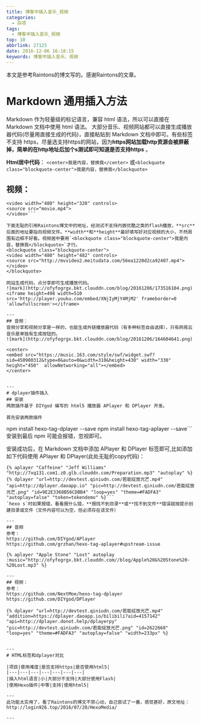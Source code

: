 ```yaml
---
title: 博客中插入音乐_视频
categories:
  - 杂项
tags:
  - 博客中插入音乐_视频
top: 10
abbrlink: 27125
date: 2016-12-06 16:18:15
keywords: 博客中插入音乐、视频
---
```


本文是参考Raintons的博文写的。感谢Raintons的文章。

# Markdown 通用插入方法
Markdown 作为轻量级的标记语言，兼容 html 语法，所以可以直接在 Markdown 文档中使用 html 语法。
大部分音乐、视频网站都可以直接生成播放器代码(尽量用直接生成的代码)，直接粘贴到 Markdown 文档中即可。有些标签不支持 https，尽量选支持https的网站，因为**https网站加载http资源会被屏蔽掉，简单的在http地址后加个s测试即可知道是否支持https** 。


**Html居中代码**：
`<center>我是内容，替换我</center>`
或`<blockquote class="blockquote-center">我是内容，替换我</blockquote>`


## 视频：
```
<video width="480" height="320" controls>
<source src="movie.mp4">
</video>```

下面无耻的引用Raintons博文中的地址，经测试不支持内嵌优酷之类的flash播放，**src**后面的地址要指向视频文件。**width**和**height**最好填写好对应视频的大小，不然周围有边框不好看。视频居中要用`<blockquote class="blockquote-center">我是内容，替换我</blockquote>`才行。
<blockquote class="blockquote-center">
<video width="480" height="482" controls>
<source src="http://mvvideo2.meitudata.com/56ea1220d2ca92407.mp4">
</video>
</blockquote>

网站生成代码，点分享即可生成播放代码。
![mark](http://ofyfogrgx.bkt.clouddn.com/blog/20161206/173516104.png)
<iframe height=498 width=510 src='http://player.youku.com/embed/XNjIyMjY4MjM2' frameborder=0 'allowfullscreen'></iframe>

---
## 音频：
音频分享和视频分享是一样的，也能生成外链播放器代码（有多种标签自由选择），只有网易云音乐是单独有生成按钮的。
![mark](http://ofyfogrgx.bkt.clouddn.com/blog/20161206/164604641.png)

<center>
<embed src="https://music.163.com/style/swf/widget.swf?sid=450980312&type=0&auto=0&width=310&height=430" width="330" height="450"  allowNetworking="all"></embed>
</center>


---
# dplayer插件插入
## 安装
两款插件基于 DIYgod 编写的 html5 播放器 APlayer 和 DPlayer 开发。

首先安装两款插件
```
npm install hexo-tag-dplayer --save
npm install hexo-tag-aplayer --save```
安装到最后 npm 可能会报错，忽视即可。

安装成功后，在 Markdown 文档中添加 APlayer 和 DPlayer 标签即可,比如添加如下代码使用 APlayer 和 DPlayer(此处无耻的copy代码)：
```
{% aplayer "Caffeine" "Jeff Williams" "http://7xq131.com1.z0.glb.clouddn.com/Preparation.mp3" "autoplay" %}
{% dplayer "url=http://devtest.qiniudn.com/若能绽放光芒.mp4" "api=http://dplayer.daoapp.io" "pic=http://devtest.qiniudn.com/若能绽放光芒.png" "id=9E2E3368B56CDBB4" "loop=yes" "theme=#FADFA3" "autoplay=false" "token=tokendemo" %}```
`hexo s`时如果报错，看看报什么错，**报找不到目录**或**找不到文件**错误就按提示创建目录或文件（文件内容可以为空，但必须存在该文件）

---
## 音频
参考：
https://github.com/DIYgod/APlayer
https://github.com/grzhan/hexo-tag-aplayer#upstream-issue

{% aplayer "Apple Stone" "Lost" autoplay :music="http://ofyfogrgx.bkt.clouddn.com//blog/Apple%20&%20Stone%20-%20Lost.mp3" %}

---
## 视频：
参考：
https://github.com/NextMoe/hexo-tag-dplayer
https://github.com/DIYgod/DPlayer

{% dplayer "url=http://devtest.qiniudn.com/若能绽放光芒.mp4" "addition=https://dplayer.daoapp.io/bilibili?aid=4157142" "api=http://dplayer.donot.help/dplayerpy" "pic=http://devtest.qiniudn.com/若能绽放光芒.png" "id=2622668" "loop=yes" "theme=#FADFA3" "autoplay=false" "width=233px" %}


---
# HTML标签和dplayer对比

|项目|使用难度|是否支持https|是否使用html5|
|---|---|---|---|---|---|---|
|插入html语言|小|大部分不支持|大部分使用Flash|
|使用Hexo插件|中等|支持|使用html5|

---
此功能太实用了，看了Raintons的博文不禁心动，自己尝试了一番，感觉甚好，原文地址：http://login926.top/2016/07/20/HexoMedia/

---